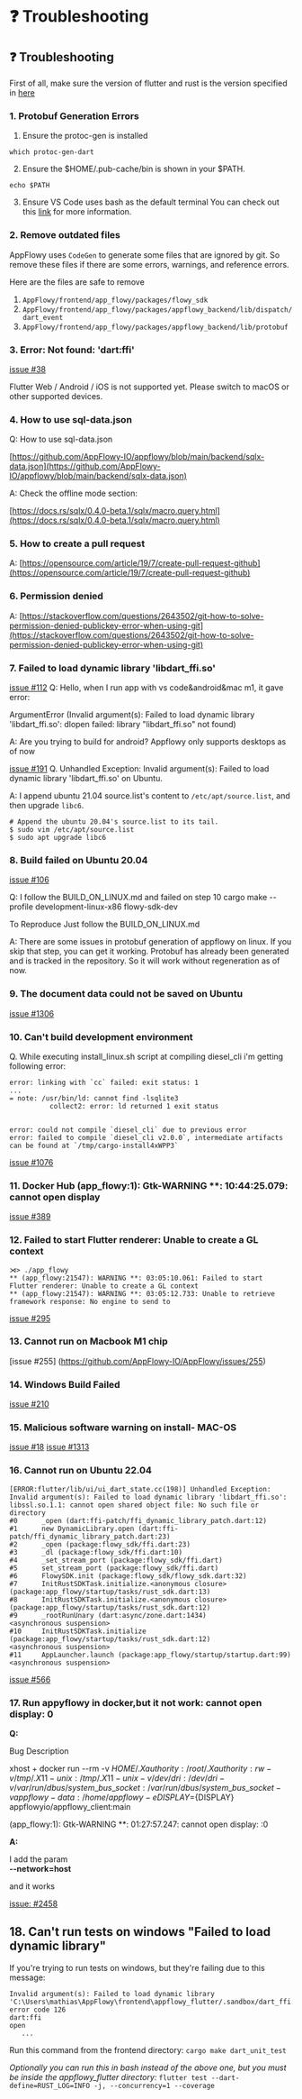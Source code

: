 # ❓ Troubleshooting

## ❓ Troubleshooting

First of all, make sure the version of flutter and rust is the version specified in [here](https://appflowy.gitbook.io/docs/essential-documentation/contribute-to-appflowy/software-contributions/environment-setup)

### 1. Protobuf Generation Errors

1. Ensure the protoc-gen is installed

```shell
which protoc-gen-dart
```

2. Ensure the $HOME/.pub-cache/bin is shown in your $PATH.

```shell
echo $PATH
```

3. Ensure VS Code uses bash as the default terminal You can check out this [link](https://github.com/AppFlowy-IO/AppFlowy/issues/413) for more information.

### 2. Remove outdated files

AppFlowy uses `CodeGen` to generate some files that are ignored by git. So remove these files if there are some errors, warnings, and reference errors.

Here are the files are safe to remove

1. `AppFlowy/frontend/app_flowy/packages/flowy_sdk`
2. `AppFlowy/frontend/app_flowy/packages/appflowy_backend/lib/dispatch/dart_event`
3. `AppFlowy/frontend/app_flowy/packages/appflowy_backend/lib/protobuf`

### 3. Error: Not found: 'dart:ffi'

[issue #38](https://github.com/AppFlowy-IO/appflowy/issues/38)

Flutter Web / Android / iOS is not supported yet. Please switch to macOS or other supported devices.

### 4. How to use sql-data.json

Q: How to use sql-data.json

[https://github.com/AppFlowy-IO/appflowy/blob/main/backend/sqlx-data.json](https://github.com/AppFlowy-IO/appflowy/blob/main/backend/sqlx-data.json)

A: Check the offline mode section:

[https://docs.rs/sqlx/0.4.0-beta.1/sqlx/macro.query.html](https://docs.rs/sqlx/0.4.0-beta.1/sqlx/macro.query.html)

### 5. How to create a pull request

A: [https://opensource.com/article/19/7/create-pull-request-github](https://opensource.com/article/19/7/create-pull-request-github)

### 6. Permission denied

A: [https://stackoverflow.com/questions/2643502/git-how-to-solve-permission-denied-publickey-error-when-using-git](https://stackoverflow.com/questions/2643502/git-how-to-solve-permission-denied-publickey-error-when-using-git)

### 7. Failed to load dynamic library 'libdart\_ffi.so'

[issue #112](https://github.com/AppFlowy-IO/appflowy/issues/112) Q: Hello, when I run app with vs code\&android\&mac m1, it gave error:

ArgumentError (Invalid argument(s): Failed to load dynamic library 'libdart\_ffi.so': dlopen failed: library "libdart\_ffi.so" not found)

A: Are you trying to build for android? Appflowy only supports desktops as of now

[issue #191](https://github.com/AppFlowy-IO/appflowy/issues/191) Q. Unhandled Exception: Invalid argument(s): Failed to load dynamic library 'libdart\_ffi.so' on Ubuntu.

A: I append ubuntu 21.04 source.list's content to `/etc/apt/source.list`, and then upgrade `libc6`.

```shell
# Append the ubuntu 20.04's source.list to its tail.
$ sudo vim /etc/apt/source.list
$ sudo apt upgrade libc6
```

### 8. Build failed on Ubuntu 20.04

[issue #106](https://github.com/AppFlowy-IO/appflowy/issues/106)

Q: I follow the BUILD\_ON\_LINUX.md and failed on step 10 cargo make --profile development-linux-x86 flowy-sdk-dev

To Reproduce Just follow the BUILD\_ON\_LINUX.md

A: There are some issues in protobuf generation of appflowy on linux. If you skip that step, you can get it working. Protobuf has already been generated and is tracked in the repository. So it will work without regeneration as of now.

### 9. The document data could not be saved on Ubuntu

[issue #1306](https://github.com/AppFlowy-IO/AppFlowy/issues/1306)

### 10. Can't build development environment

Q. While executing install\_linux.sh script at compiling diesel\_cli i'm getting following error:

```
error: linking with `cc` failed: exit status: 1
...
= note: /usr/bin/ld: cannot find -lsqlite3
          collect2: error: ld returned 1 exit status


error: could not compile `diesel_cli` due to previous error
error: failed to compile `diesel_cli v2.0.0`, intermediate artifacts can be found at `/tmp/cargo-install4xWPP3`
```

[issue #1076](https://github.com/AppFlowy-IO/AppFlowy/issues/1076)

### 11. Docker Hub (app\_flowy:1): Gtk-WARNING \*\*: 10:44:25.079: cannot open display

[issue #389](https://github.com/AppFlowy-IO/AppFlowy/issues/389)

### 12. Failed to start Flutter renderer: Unable to create a GL context

```
⋊> ./app_flowy
** (app_flowy:21547): WARNING **: 03:05:10.061: Failed to start Flutter renderer: Unable to create a GL context
** (app_flowy:21547): WARNING **: 03:05:12.733: Unable to retrieve framework response: No engine to send to
```

[issue #295](https://github.com/AppFlowy-IO/AppFlowy/issues/295)

### 13. Cannot run on Macbook M1 chip

\[issue #255] (https://github.com/AppFlowy-IO/AppFlowy/issues/255)

### 14. Windows Build Failed

[issue #210](https://github.com/AppFlowy-IO/AppFlowy/issues/210)

### 15. Malicious software warning on install- MAC-OS

[issue #18](https://github.com/AppFlowy-IO/AppFlowy/issues/18) [issue #1313](https://github.com/AppFlowy-IO/AppFlowy/issues/1313)

### 16. Cannot run on Ubuntu 22.04

```
[ERROR:flutter/lib/ui/ui_dart_state.cc(198)] Unhandled Exception: Invalid argument(s): Failed to load dynamic library 'libdart_ffi.so': libssl.so.1.1: cannot open shared object file: No such file or directory
#0      _open (dart:ffi-patch/ffi_dynamic_library_patch.dart:12)
#1      new DynamicLibrary.open (dart:ffi-patch/ffi_dynamic_library_patch.dart:23)
#2      _open (package:flowy_sdk/ffi.dart:23)
#3      _dl (package:flowy_sdk/ffi.dart:10)
#4      _set_stream_port (package:flowy_sdk/ffi.dart)
#5      set_stream_port (package:flowy_sdk/ffi.dart)
#6      FlowySDK.init (package:flowy_sdk/flowy_sdk.dart:32)
#7      InitRustSDKTask.initialize.<anonymous closure> (package:app_flowy/startup/tasks/rust_sdk.dart:13)
#8      InitRustSDKTask.initialize.<anonymous closure> (package:app_flowy/startup/tasks/rust_sdk.dart:12)
#9      _rootRunUnary (dart:async/zone.dart:1434)
<asynchronous suspension>
#10     InitRustSDKTask.initialize (package:app_flowy/startup/tasks/rust_sdk.dart:12)
<asynchronous suspension>
#11     AppLauncher.launch (package:app_flowy/startup/startup.dart:99)
<asynchronous suspension>
```

[issue #566](https://github.com/AppFlowy-IO/AppFlowy/issues/566)

### 17. Run appyflowy in docker,but it not work: cannot open display: 0

**Q:**

Bug Description

xhost + docker run --rm -v $HOME/.Xauthority:/root/.Xauthority:rw -v /tmp/.X11-unix:/tmp/.X11-unix -v /dev/dri:/dev/dri -v /var/run/dbus/system\_bus\_socket:/var/run/dbus/system\_bus\_socket -v appflowy-data:/home/appflowy -e DISPLAY=${DISPLAY} appflowyio/appflowy\_client:main

(app\_flowy:1): Gtk-WARNING \*\*: 01:27:57.247: cannot open display: :0

**A:**

I add the param\
**--network=host**

and it works

[issue: #2458](https://github.com/AppFlowy-IO/AppFlowy/issues/2458)

## 18. Can't run tests on windows "Failed to load dynamic library"

If you're trying to run tests on windows, but they're failing due to this message:

```
Invalid argument(s): Failed to load dynamic library
'C:\Users\mathias\AppFlowy\frontend\appflowy_flutter/.sandbox/dart_ffi.dll': error code 126
dart:ffi
open
   ...
```

Run this command from the frontend directory: `cargo make dart_unit_test`

_Optionally you can run this in bash instead of the above one, but you must be inside the appflowy\_flutter directory:_ `flutter test --dart-define=RUST_LOG=INFO -j, --concurrency=1 --coverage`
